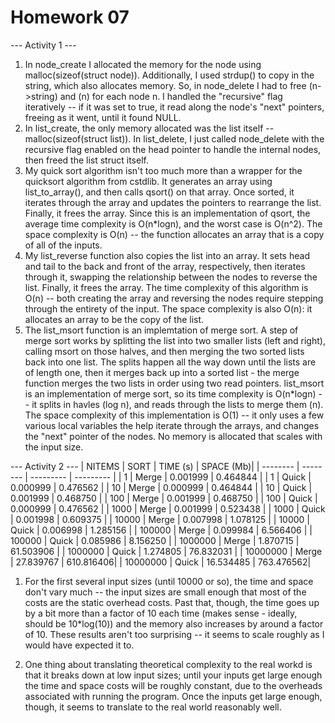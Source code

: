 Homework 07
===========
--- Activity 1 ---
1. In node_create I allocated the memory for the node using malloc(sizeof(struct node)). Additionally, I used strdup() to copy in the string, which also allocates memory. So, in node_delete I had to free (n->string) and (n) for each node n. I handled the "recursive" flag iteratively -- if it was set to true, it read along the node's "next" pointers, freeing as it went, until it found NULL.
2. In list_create, the only memory allocated was the list itself -- malloc(sizeof(struct list)). In list_delete, I just called node_delete with the recursive flag enabled on the head pointer to handle the internal nodes, then freed the list struct itself. 
3. My quick sort algorithm isn't too much more than a wrapper for the quicksort algorithm from cstdlib. It generates an array using list_to_array(), and then calls qsort() on that array. Once sorted, it iterates through the array and updates the pointers to rearrange the list. Finally, it frees the array.
    Since this is an implementation of qsort, the average time complexity is O(n*logn), and the worst case is O(n^2). The space complexity is O(n) -- the function allocates an array that is a copy of all of the inputs.
4. My list_reverse function also copies the list into an array. It sets head and tail to the back and front of the array, respectively, then iterates through it, swapping the relationship between the nodes to reverse the list. Finally, it frees the array.
    The time complexity of this algorithm is O(n) -- both creating the array and reversing the nodes require stepping through the entirety of the input. The space complexity is also O(n): it allocates an array to be the copy of the list.
5. The list_msort function is an implemtation of merge sort. A step of merge sort works by splitting the list into two smaller lists (left and right), calling msort on those halves, and then merging the two sorted lists back into one list. The splits happen all the way down until the lists are of length one, then it merges back up into a sorted list - the merge function merges the two lists in order using two read pointers.
    list_msort is an implementation of merge sort, so its time complexity is O(n*logn) -- it splits in havles (log n), and reads through the lists to merge them (n). The space complexity of this implementation is O(1) -- it only uses a few various local variables the help iterate through the arrays, and changes the "next" pointer of the nodes. No memory is allocated that scales with the input size.

--- Activity 2 ---
| NITEMS   | SORT     | TIME (s)  | SPACE (Mb)|
| -------- | -------- | --------- | --------- |
| 1        |  Merge   | 0.001999  | 0.464844  |
| 1        |  Quick   | 0.000999  | 0.476562  |
| 10       |  Merge   | 0.000999  | 0.464844  |
| 10       |  Quick   | 0.001999  | 0.468750  |
| 100      |  Merge   | 0.001999  | 0.468750  |
| 100      |  Quick   | 0.000999  | 0.476562  |
| 1000     |  Merge   | 0.001999  | 0.523438  |
| 1000     |  Quick   | 0.001998  | 0.609375  |
| 10000    |  Merge   | 0.007998  | 1.078125  |
| 10000    |  Quick   | 0.006998  | 1.285156  |
| 100000   |  Merge   | 0.099984  | 6.566406  |
| 100000   |  Quick   | 0.085986  | 8.156250  |
| 1000000  |  Merge   | 1.870715  | 61.503906 |
| 1000000  |  Quick   | 1.274805  | 76.832031 |
| 10000000 |  Merge   | 27.839767 | 610.816406|
| 10000000 |  Quick   | 16.534485 | 763.476562|

1. For the first several input sizes (until 10000 or so), the time and space don't vary much -- the input sizes are small enough that most of the costs are the static overhead costs. Past that, though, the time goes up by a bit more than a factor of 10 each time (makes sense - ideally, should be 10*log(10)) and the memory also increases by around a factor of 10. These results aren't too surprising -- it seems to scale roughly as I would have expected it to.

2. One thing about translating theoretical complexity to the real workd is that it breaks down at low input sizes; until your inputs get large enough the time and space costs will be roughly constant, due to the overheads associated with running the program. Once the inputs get large enough, though, it seems to translate to the real world reasonably well.
